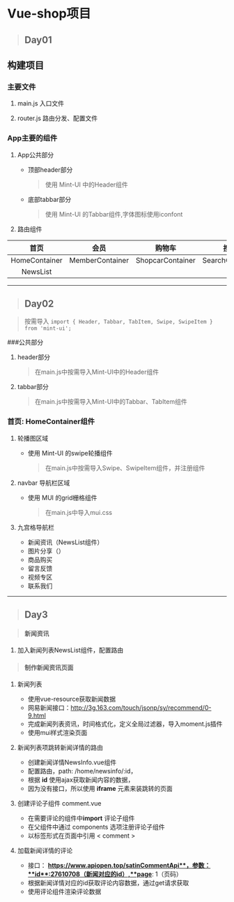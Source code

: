 # Vue-shop项目

>## Day01

## 构建项目
### 主要文件
        
1. main.js 入口文件

2. router.js 路由分发、配置文件

### App主要的组件

1. App公共部分
    - 顶部header部分
        >使用 Mint-UI 中的Header组件
    - 底部tabbar部分
        >使用 Mint-UI 的Tabbar组件,字体图标使用iconfont

2. 路由组件

首页|会员|购物车|搜索
:---:|:---:|:---:|:---:
HomeContainer | MemberContainer | ShopcarContainer | SearchContainer           
NewsList|
---

>## Day02

>按需导入 `import { Header, Tabbar, TabItem, Swipe, SwipeItem } from 'mint-ui';`

###公共部分
1. header部分
   >在main.js中按需导入Mint-UI中的Header组件
2. tabbar部分
   >在main.js中按需导入Mint-UI中的Tabbar、TabItem组件
 
### 首页: HomeContainer组件

1. 轮播图区域 
    * 使用 Mint-UI 的swipe轮播组件
        >在main.js中按需导入Swipe、SwipeItem组件，并注册组件

2. navbar 导航栏区域
    - 使用 MUI 的grid栅格组件
        >在main.js中导入mui.css

3. 九宫格导航栏
    - 新闻资讯（NewsList组件）
    - 图片分享（）
    - 商品购买
    - 留言反馈
    - 视频专区
    - 联系我们
---

>## Day3   

> #### 新闻资讯 
1. 加入新闻列表NewsList组件，配置路由

>#### 制作新闻资讯页面

1. 新闻列表
    - 使用vue-resource获取新闻数据
    - 网易新闻接口：http://3g.163.com/touch/jsonp/sy/recommend/0-9.html
    - 完成新闻列表资讯，时间格式化，定义全局过滤器，导入moment.js插件
    - 使用mui样式渲染页面
    
2. 新闻列表项跳转新闻详情的路由
    - 创建新闻详情NewsInfo.vue组件
    - 配置路由，path: /home/newsinfo/:id，
    - 根据 **id** 使用ajax获取新闻内容的数据，
    - 因为没有接口，所以使用 **iframe** 元素来装跳转的页面
    
3. 创建评论子组件 comment.vue
    - 在需要评论的组件中**import** 评论子组件
    - 在父组件中通过 components 选项注册评论子组件
    - 以标签形式在页面中引用 < comment >
    
4. 加载新闻详情的评论
    - 接口： **https://www.apiopen.top/satinCommentApi**，参数：**id**:27610708（新闻对应的id）,**page**: 1（页码）
    - 根据新闻详情对应的id获取评论内容数据，通过get请求获取
    - 使用评论组件渲染评论数据